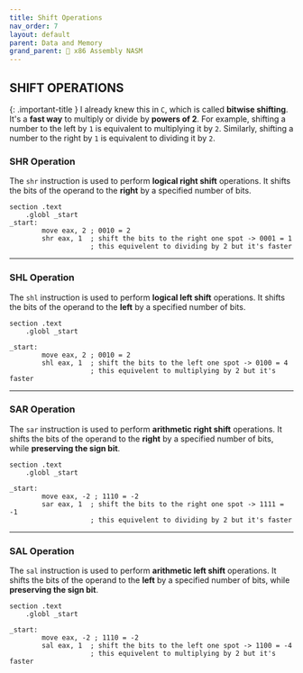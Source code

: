 ```yaml
---
title: Shift Operations
nav_order: 7
layout: default
parent: Data and Memory
grand_parent: 🔲 x86 Assembly NASM
---
```


## **SHIFT OPERATIONS**

{: .important-title }
I already knew this in `C`, which is called **bitwise shifting**. It's a **fast way** to multiply or divide by **powers of 2**. For example, shifting a number to the left by `1` is equivalent to multiplying it by `2`. Similarly, shifting a number to the right by `1` is equivalent to dividing it by `2`.

### **SHR Operation**

The `shr` instruction is used to perform **logical right shift** operations. It shifts the bits of the operand to the **right** by a specified number of bits.

```
section .text
    .globl _start
_start:
        move eax, 2 ; 0010 = 2
        shr eax, 1  ; shift the bits to the right one spot -> 0001 = 1
                    ; this equivelent to dividing by 2 but it's faster
```

----

### **SHL Operation**

The `shl` instruction is used to perform **logical left shift** operations. It shifts the bits of the operand to the **left** by a specified number of bits.

```
section .text
    .globl _start

_start:
        move eax, 2 ; 0010 = 2
        shl eax, 1  ; shift the bits to the left one spot -> 0100 = 4
                    ; this equivelent to multiplying by 2 but it's faster
```

----

### **SAR Operation**

The `sar` instruction is used to perform **arithmetic right shift** operations. It shifts the bits of the operand to the **right** by a specified number of bits, while **preserving the sign bit**.

```
section .text
    .globl _start

_start:
        move eax, -2 ; 1110 = -2
        sar eax, 1  ; shift the bits to the right one spot -> 1111 = -1
                    ; this equivelent to dividing by 2 but it's faster
```

----

### **SAL Operation**

The `sal` instruction is used to perform **arithmetic left shift** operations. It shifts the bits of the operand to the **left** by a specified number of bits, while **preserving the sign bit**.

```
section .text
    .globl _start

_start:
        move eax, -2 ; 1110 = -2
        sal eax, 1  ; shift the bits to the left one spot -> 1100 = -4
                    ; this equivelent to multiplying by 2 but it's faster
```


